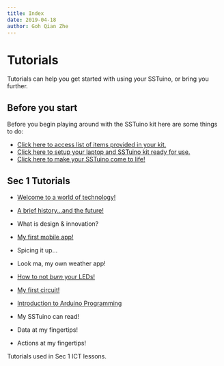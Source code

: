 ```yaml
---
title: Index
date: 2019-04-18
author: Goh Qian Zhe
---
```

# Tutorials

Tutorials can help you get started with using your SSTuino, or bring you further.

## Before you start

Before you begin playing around with the SSTuino kit here are some things to do:

* [Click here to access list of items provided in your kit.](https://d3lta-v.github.io/SSTuino/tutorials/partsList.html)
* [Click here to setup your laptop and SSTuino kit ready for use.](https://d3lta-v.github.io/SSTuino/tutorials/gettingStarted.html)
* [Click here to make your SSTuino come to life!](https://d3lta-v.github.io/SSTuino/tutorials/helloWorld.html)

## Sec 1 Tutorials

* [Welcome to a world of technology!](https://d3lta-v.github.io/SSTuino/tutorials/Sec1/lessonIntro.html)
* [A brief history...and the future!](https://d3lta-v.github.io/SSTuino/tutorials/Sec1/briefHistory.html)
* What is design & innovation?

* [My first mobile app!](https://d3lta-v.github.io/SSTuino/tutorials/Sec1/thunkableIntro.html)
* Spicing it up...
* Look ma, my own weather app!

* [How to not *burn* your LEDs!](https://d3lta-v.github.io/SSTuino/tutorials/Sec1/electronicBasics.html)
* [My first circuit!](https://d3lta-v.github.io/SSTuino/tutorials/Sec1/tinkercad.html)
* [Introduction to Arduino Programming](https://d3lta-v.github.io/SSTuino/tutorials/Sec1/sstuinoProgram.html)

* My SSTuino can read!
* Data at my fingertips!
* Actions at my fingertips!


Tutorials used in Sec 1 ICT lessons.